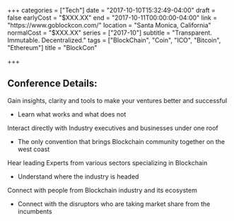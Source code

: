 +++
categories = ["Tech"]
date = "2017-10-10T15:32:49-04:00"
draft = false
earlyCost = "$XXX.XX"
end = "2017-10-11T00:00:00-04:00"
link = "https://www.goblockcon.com/"
location = "Santa Monica, California"
normalCost = "$XXX.XX"
series = ["2017-10"]
subtitle = "Transparent. Immutable. Decentralized."
tags = ["BlockChain", "Coin", "ICO", "Bitcoin", "Ethereum"]
title = "BlockCon"

+++


## Conference Details:

Gain insights, clarity and tools to make your ventures better and successful

* Learn what works and what does not

Interact directly with Industry executives and businesses under one roof

* The only convention that brings Blockchain community together on the west coast

Hear leading Experts from various sectors specializing in Blockchain

* Understand where the industry is headed

Connect with people from Blockchain industry and its ecosystem

* Connect with the disruptors who are taking market share from the incumbents

